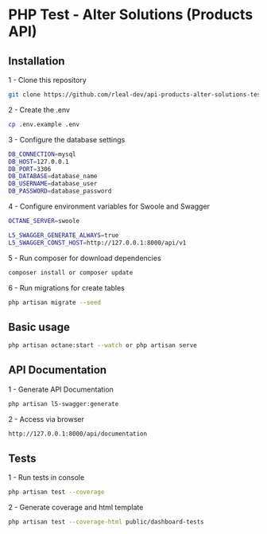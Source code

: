 # PHP Test - Alter Solutions (Products API)

## Installation

1 - Clone this repository
```bash
git clone https://github.com/rleal-dev/api-products-alter-solutions-test.git
```

2 - Create the .env
```bash
cp .env.example .env
```

3 - Configure the database settings
```bash
DB_CONNECTION=mysql
DB_HOST=127.0.0.1
DB_PORT=3306
DB_DATABASE=database_name
DB_USERNAME=database_user
DB_PASSWORD=database_password
```

4 - Configure environment variables for Swoole and Swagger
```bash
OCTANE_SERVER=swoole

L5_SWAGGER_GENERATE_ALWAYS=true
L5_SWAGGER_CONST_HOST=http://127.0.0.1:8000/api/v1
```

5 - Run composer for download dependencies
```bash
composer install or composer update
```

6 - Run migrations for create tables
```bash
php artisan migrate --seed
```

## Basic usage

```bash
php artisan octane:start --watch or php artisan serve
```

## API Documentation

1 - Generate API Documentation
```bash
php artisan l5-swagger:generate
```

2 - Access via browser
```bash
http://127.0.0.1:8000/api/documentation
```

## Tests

1 - Run tests in console
```bash
php artisan test --coverage
```

2 - Generate coverage and html template
```bash
php artisan test --coverage-html public/dashboard-tests
```
